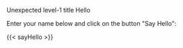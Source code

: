 Unexpected level-1 title Hello

Enter your name below and click on the button "Say Hello":

{{< sayHello >}}
